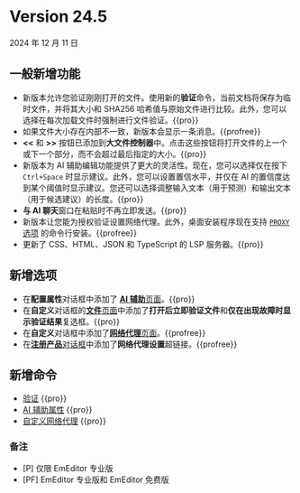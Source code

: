 # Version 24.5

2024 年 12 月 11 日

## 一般新增功能

- 新版本允许您验证刚刚打开的文件。使用新的**验证**命令，当前文档将保存为临时文件，并将其大小和 SHA256 哈希值与原始文件进行比较。此外，您可以选择在每次加载文件时强制进行文件验证。{{pro}}
- 如果文件大小存在内部不一致，新版本会显示一条消息。{{profree}}
- **<<** 和 **>>** 按钮已添加到**大文件控制器**中。点击这些按钮将打开文件的上一个或下一个部分，而不会超过最后指定的大小。{{pro}}
- 新版本为 AI 辅助编辑功能提供了更大的灵活性。现在，您可以选择仅在按下 `Ctrl+Space` 时显示建议。此外，您可以设置置信水平，并仅在 AI 的置信度达到某个阈值时显示建议。您还可以选择调整输入文本（用于预测）和输出文本（用于候选建议）的长度。{{pro}}
- **与 AI 聊天**窗口在粘贴时不再立即发送。{{pro}}
- 新版本让您能为授权验证设置网络代理。此外，桌面安装程序现在支持 [`PROXY` 选项](https://www.emeditor.com/faq/installation-faq/how-can-i-install-emeditor-without-displaying-dialog-boxes/) 的命令行安装。{{profree}}
- 更新了 CSS、HTML、JSON 和 TypeScript 的 LSP 服务器。{{pro}}

## 新增选项

- 在**配置属性**对话框中添加了 [**AI 辅助**页面](../dlg/properties/ai_assist/index)。{{pro}}
- 在**自定义**对话框的[**文件**页面](../dlg/customize/file/index)中添加了**打开后立即验证文件**和**仅在出现故障时显示验证结果**复选框。{{pro}}
- 在**自定义**对话框中添加了[**网络代理**页面](../dlg/customize/proxy/index)。{{profree}}
- 在[**注册产品**对话框](../dlg/regist/index)中添加了**网络代理设置**超链接。{{profree}}

## 新增命令

- [验证](../cmd/file/file_verify) {{pro}}
- [AI 辅助属性](../cmd/ai/property_ai_assist) {{pro}}
- [自定义网络代理](../cmd/tools/customize_proxy.md) {{pro}}

### 备注

- \[P\] 仅限 EmEditor 专业版
- \[PF\] EmEditor 专业版和 EmEditor 免费版
